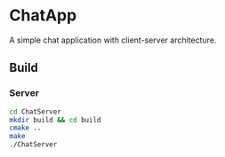 # ChatApp

A simple chat application with client-server architecture.

## Build

### Server
```bash
cd ChatServer
mkdir build && cd build
cmake ..
make
./ChatServer
